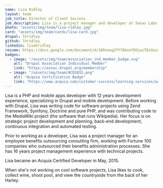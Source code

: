 ```yaml
---
name: Lisa Ridley
layout: team
job_title: Director of Client Success
job_description: Lisa is a project manager and developer at Savas Labs, focused on client satisfaction and project success.
photo: "assets/img/team/lisa-ridley.jpg"
card: "assets/img/team/cards/lisa-card.jpg"
drupal: lhridley
github: lhridley
linkedin: lisahridley
resume: https://docs.google.com/document/d/1DDsmug2fY7O6xefDOjwiTQiXeze4tPRoQxVw66nm0ac/pub
badges:
  - image: "/assets/img/team/association_ind_member_badge.svg"
    alt: "Drupal Association Individual Member"
    link: "https://assoc.drupal.org/membership"
  - image: "/assets/img/team/ACD2015.png"
    alt: "Acquia Certification Badge"
    link: "https://www.acquia.com/customer-success/learning-services/acquia-certification-program-overview"
---
```

Lisa is a PHP and mobile apps developer with 12 years development experience, specializing in Drupal and mobile development. Before working with Drupal, Lisa was writing code for software projects using Zend Framework, Symfony, Doctrine and pure PHP, and was contributing code to the MediaWiki project (the software that runs Wikipedia).  Her focus is on strategic project development and planning, back-end development, continuous integration and automated testing.

Prior to working as a developer, Lisa was a project manager for an employee benefits outsourcing consulting firm, working with Fortune 100 companies who outsourced their benefits administration processes. She has 16 years project management experience with technical projects.

Lisa became an Acquia Certified Developer in May, 2015.

When she's not working on cool software projects, Lisa likes to cook, collect wine, shoot pool, and view the countryside from the back of her Harley.
